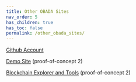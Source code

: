 ```yaml
---
title: Other OBADA Sites
nav_order: 5
has_children: true
has_toc: false
permalink: /other_obada_sites/
---
```


[Github Account](https://github.com/obada-foundation/)

[Demo Site](https://dev.rd.obada.io/)  (proof-of-concept 2)

[Blockchain Explorer and Tools](https://gateway.obada.io/)  (proof-of-concept 2)
